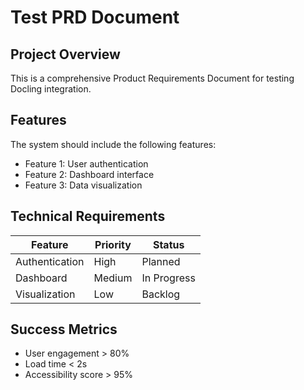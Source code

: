 # Test PRD Document

## Project Overview

This is a comprehensive Product Requirements Document for testing Docling integration.

## Features

The system should include the following features:

- Feature 1: User authentication
- Feature 2: Dashboard interface
- Feature 3: Data visualization

## Technical Requirements

| Feature | Priority | Status |
|---------|----------|--------|
| Authentication | High | Planned |
| Dashboard | Medium | In Progress |
| Visualization | Low | Backlog |

## Success Metrics

- User engagement > 80%
- Load time < 2s
- Accessibility score > 95%
